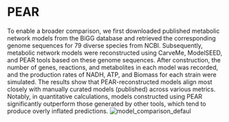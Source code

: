 # PEAR


To enable a broader comparison, we first downloaded published metabolic network models from the BiGG database and retrieved the corresponding genome sequences for 79 diverse species from NCBI. Subsequently, metabolic network models were reconstructed using CarveMe, ModelSEED, and PEAR tools based on these genome sequences. After construction, the number of genes, reactions, and metabolites in each model was recorded, and the production rates of NADH, ATP, and Biomass for each strain were simulated. The results show that PEAR-reconstructed models align most closely with manually curated models (published) across various metrics. Notably, in quantitative calculations, models constructed using PEAR significantly outperform those generated by other tools, which tend to produce overly inflated predictions. 
![model_comparison_defaul](https://github.com/user-attachments/assets/496e660b-345b-4d01-a154-df563e75f478)
